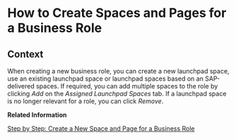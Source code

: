 <!-- copyb73d64068e684e2ebf8598afb7d07ba9 -->

# How to Create Spaces and Pages for a Business Role



<a name="copyb73d64068e684e2ebf8598afb7d07ba9__HowToCreateSpacePage_context"/>

## Context

When creating a new business role, you can create a new launchpad space, use an existing launchpad space or launchpad spaces based on an SAP-delivered spaces. If required, you can add multiple spaces to the role by clicking *Add* on the *Assigned Launchpad Spaces* tab. If a launchpad space is no longer relevant for a role, you can click *Remove*.

**Related Information**  


[Step by Step: Create a New Space and Page for a Business Role](https://help.sap.com/viewer/4fc8d03390c342da8a60f8ee387bca1a/2202.500/en-US/ab05d9e086554a08af88d6482deb1bcb.html)

